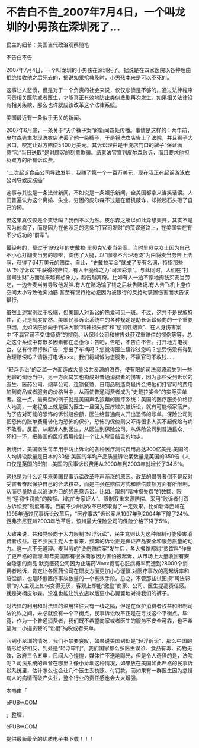 # 不告白不告_2007年7月4日，一个叫龙圳的小男孩在深圳死了...

民主的细节：美国当代政治观察随笔

不告白不告

2007年7月4日，一个叫龙圳的小男孩在深圳死了。据说是在四家医院以各种理由拒绝接收他之后死去的，据说如果抢救及时，小男孩本来是可以不死的。

这事让人悲愤，但是对于一个负责的社会来说，仅仅悲愤是不够的。通过法律程序问责相关医院或者医生，才能真正有效地防止类似悲剧再次发生。如果相关法律没有相关条款，那么也许就应该改革这个法律系统。

美国最近有一条似乎无关的新闻。

2007年6月底，一条关于“天价裤子案”的新闻四处传播。事情是这样的：两年前，皮尔森先生发现洗衣店洗丢了他一条裤子，于是将洗衣店告上了法院，并且狮子大张口，咬定让对方赔偿5400万美元。其诉讼理由是干洗店门口的牌子“保证满意”和“当日送取”是对顾客的刻意欺骗。结果法官宣判皮尔森败诉，而且要求他担负双方的所有诉讼费。

“上次起诉食品公司导致发胖，我赚了第一个一百万美元，现在我正在起诉游泳衣公司导致皮肤癌”

这事与其说是一条法律新闻，不如说是一条娱乐新闻，全美国都拿来当笑话读。人们普遍认为这个离婚、失业、穷困的皮尔森不过是在借机敲诈，却搬起石头砸了自己的脚。

但这果真仅仅是个笑话吗？我倒不以为然。皮尔森之所以如此异想天开，其实不是因为他疯了，而是因为在他涉足的这条“打官司发财”的荒谬道路上，在美国实在有不少成功的“前辈”。

最经典的，莫过于1992年的史戴拉·里贝克V.麦当劳案。当时里贝克女士因为自己不小心打翻麦当劳的咖啡，烫伤了大腿，以“咖啡不合理地烫”为由将麦当劳告上法庭，获得了64万美元的赔偿。自此，“史戴拉奖金”就成了专有名词，特指那些从“轻浮诉讼”中获得的赔偿，有人干脆称之为“司法彩票”。与此同时，人们在“打官司生财”方面越来越有想象力，越告越离奇。比如有人一边不停地掏钱买麦当劳吃，一边告麦当劳导致他发胖.有人在赌场输了钱之后状告赌场.有人告飞机上座位空间太小导致他脚抽筋.甚至有银行抢劫犯因为被银行的反抢劫装置伤害而状告该银行。

虽然上述案例过于极端，但美国人对诉讼的热爱可见一斑。不过，这并不是民族特性，而只是制度使然。美国民事诉讼系统中的各种规定是助长诉讼倾向的一个重要原因，比如法院倾向于判决大额“精神损失费”和“惩罚性赔款”、在人身伤害案中“不赢官司不交律师费”的惯例、从保险公司和被告处获双重赔偿的惯例等等。总之这个系统中有很多因素都在怂恿你：告吧，告吧，不告白不告。打开地方电视台，总有律师行做广告：您出了车祸吗？您觉得医生误诊过您吗？您受伤没有得到合理赔偿吗？请拨打电话×××，我们将竭诚为您服务，不赢官司不收钱……

“轻浮诉讼”的泛滥一方面造成大量公共资源的浪费，使有限的司法资源流失到一些无聊的纠纷当中，另一方面其实也构成对普通消费者的伤害，因为那些受到诉讼的医生、医药公司、烟草公司、连锁餐馆、日用品制造商最终会把他们打官司的费用加到商品或者服务的价格当中，从而使普通消费者成为“史戴拉奖金”的实际买单者。这一点，最典型的例子就是美国声名狼藉的医疗系统：美国的医疗服务价格惊人地高，一定程度上就是因为医生一旦因为医疗过失被诉讼，就有可能倾家荡产。为了应对可能的恐怖的诉讼赔偿额，医生给普通病人开出恐怖的账单，保险公司则把恐怖的账单费用转化为恐怖的保价，恐怖的保价则又吓得很多人买不起保险有病不敢看。反正，从起诉人到医生，从医生到保险公司，从保险公司到普通民众，一环扣一环，把美国的医疗费用抬到一个让人瞠目结舌的地步。

据统计，美国医生每年用于防止诉讼的各种医疗测试费用高达200亿美元.美国的人均诉讼数量是日本的30倍.美国的年均产品质量诉讼案数量是英国的350倍（人口仅是英国的5倍）.美国的民事诉讼费用从2000年到2003年就增长了34.5％。

这也是为什么近年来美国民事诉讼改革呼声渐涨的原因。改革的倡导者倒不是反对受害者奋起保护自己的合法权益，而是主张在赔偿方式和赔偿数额方面有所限制，从而尽量防止以讹诈为目的的恶意诉讼。比如、限制“精神损失费”的数额、限制“惩罚性罚款”的数额、增加“专家证人”、限制双重来源赔偿、采用“败诉者付双方诉讼费”制度等等。目前不少州级改革已经取得了一定效果，比如新泽西州在1995年通过民事诉讼改革后，“医疗事故”诉讼案从1997年到2004年下降了24％.西弗杰尼亚州2003年改革后，该州最大保险公司的保险价格下降了5％。

大致来说，共和党倾向于大力限制“轻浮诉讼”，民主党则认为这种限制可能侵害消费者权益。在不少民主党人士看来，频繁的诉讼正是保证产品安全和服务质量的动力。这一点不无道理。麦当劳的“烫伤赔偿案”发生后，各大餐馆都对“烫饮料”作出了更严格的管理.每年美国都有很多商家因为害怕被起诉，从市场上大量收回有安全隐患的商品.默克医药公司因为止痛药Vioxx提高心脏病概率而遭到28000个消费者起诉，肯定让各医药公司在研发方面更加小心谨慎.对医疗事故的高起诉率和赔偿额，也是降低医疗事故数量的一个有效手段。总之，不管那些试图摸“司法彩票”的人主观上如何贪得无厌，客观上却能“激励”商家、公司、医生提高责任感。就是笑柄皮尔森，没准也能让洗衣店以后更小心翼翼地对待我们的裤子。

对法律的利用和对法律的滥用往往只有一线之隔，但是在保护消费者权益和限制司法讹诈之间，未必就没有一个平衡点，民事诉讼改革正是在寻找这个平衡点。毕竟，作为一个普通消费者，我们既不希望商家或者医生的服务不安全可靠，也不希望为一小撮贪婪的“讼棍”纳税或者买单。

回到小龙圳的情况，我们不禁要哀叹，如果说美国到处是“轻浮诉讼”，那么中国的情形恰好相反，到处是“轻浮审判”。我们国家那么多医生误诊、食品有毒、药物无效，政府三令五申，民间人心惶惶，媒体忙不迭地曝光，但是令人奇怪的是，法院呢？司法系统的声音在哪里？像小龙圳这种情况，如果放在美国如此严格的民事诉讼系统里，估计怎么也会让几个医生丢执照、付罚款，而如果有一群医生因为怠慢病人的病情而破产失业，整个行业的责任感也会大大增强。

本书由「

ePUBw.COM

」整理，

ePUBw.COM

提供最新最全的优质电子书下载！！！